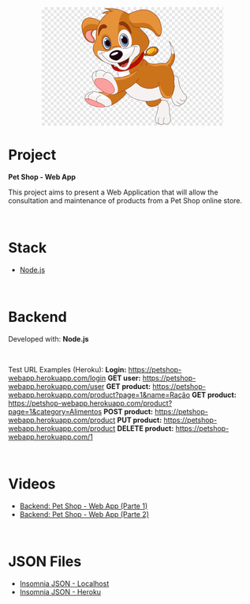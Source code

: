 
<p align="center">
  <img alt="Dog" src=".github/dog_icon.png">
</p>

# Project
<strong>Pet Shop - Web App</strong>

This project aims to present a Web Application that will allow the consultation and maintenance of products from a Pet Shop online store.

<br/>

# Stack

- [Node.js](https://nodejs.org/en)

<br/>

# Backend

Developed with: <strong>Node.js</strong>

<br/>

Test URL Examples (Heroku):
<strong>Login:</strong> https://petshop-webapp.herokuapp.com/login
<strong>GET user:</strong> https://petshop-webapp.herokuapp.com/user
<strong>GET product:</strong> https://petshop-webapp.herokuapp.com/product?page=1&name=Ração
<strong>GET product:</strong> https://petshop-webapp.herokuapp.com/product?page=1&category=Alimentos
<strong>POST product:</strong> https://petshop-webapp.herokuapp.com/product
<strong>PUT product:</strong> https://petshop-webapp.herokuapp.com/product
<strong>DELETE product:</strong> https://petshop-webapp.herokuapp.com/1

<br/>

# Videos

- [Backend: Pet Shop - Web App (Parte 1)](https://youtu.be/K7iKAAvOhL4)
- [Backend: Pet Shop - Web App (Parte 2)](https://youtu.be/iY7X5dLG4xE)

<br/>

# JSON Files

- [Insomnia JSON - Localhost](https://drive.google.com/file/d/1L0DX6FQwu9L40Btl4BiOaMTZq1_WHPQ1/view?usp=sharing)
- [Insomnia JSON - Heroku](https://drive.google.com/file/d/1p9UctJgnQWPRKQuuTm1kjKS5LXFwk7OA/view?usp=sharing)

